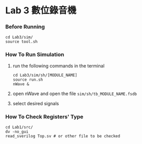 # Lab 3 數位錄音機

### Before Running

```shell
cd Lab3/sim/
source tool.sh
```

### How To Run Simulation

1. run the following commands in the terminal
    ```shell
    cd Lab3/sim/sh/[MODULE_NAME]
    source run.sh
    nWave &
    ```

2. open nWave and open the file `sim/sh/tb_MODULE_NAME.fsdb`
3. select desired signals

### How To Check Registers' Type

```shell
cd Lab1/src/
dv -no_gui
read_sverilog Top.sv # or other file to be checked
```
